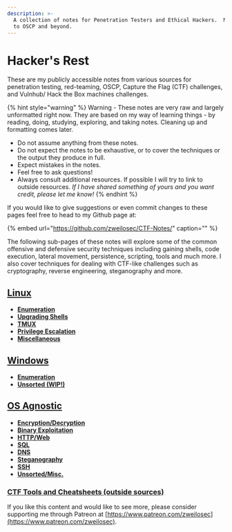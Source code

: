 ```yaml
---
description: >-
  A collection of notes for Penetration Testers and Ethical Hackers.  My journey
  to OSCP and beyond.
---
```


# Hacker's Rest

These are my publicly accessible notes from various sources for penetration testing, red-teaming, OSCP, Capture the Flag \(CTF\) challenges, and Vulnhub/ Hack the Box machines challenges.

{% hint style="warning" %}
Warning - These notes are very raw and largely unformatted right now. They are based on my way of learning things - by reading, doing, studying, exploring, and taking notes. Cleaning up and formatting comes later.

* Do not assume anything from these notes.
* Do not expect the notes to be exhaustive, or to cover the techniques or the output they produce in full.
* Expect mistakes in the notes.
* Feel free to ask questions!
* Always consult additional resources. If possible I will try to link to outside resources.  _If I have shared something of yours and you want credit, please let me know!_
{% endhint %}

If you would like to give suggestions or even commit changes to these pages feel free to head to my Github page at:

{% embed url="https://github.com/zweilosec/CTF-Notes/" caption="" %}

The following sub-pages of these notes will explore some of the common offensive and defensive security techniques including gaining shells, code execution, lateral movement, persistence, scripting, tools and much more.  I also cover techniques for dealing with CTF-like challenges such as cryptography, reverse engineering, steganography and more.

## [Linux](linux.md)

* [**Enumeration**](linux.md#enumeration)
* [**Upgrading Shells**](linux.md#upgrade-shells)
* [**TMUX**](linux.md#tmux)
* [**Privilege Escalation**](linux.md#privilege-escalation)
* [**Miscellaneous**](linux.md#misc-linux)

## [Windows](windows.md)

* [**Enumeration**](windows.md#enumeration)
* [**Unsorted \(WIP!\)**](windows.md#unsorted)

## [OS Agnostic](os_agnostic.md)

* [**Encryption/Decryption**](os_agnostic.md#encryption-decryption)
* [**Binary Exploitation**](os_agnostic.md#binary-exploitation)
* [**HTTP/Web**](os_agnostic.md#http)
* [**SQL**](os_agnostic.md#sql)
* [**DNS**](os_agnostic.md#dns)
* [**Steganography**](os_agnostic.md#steganography)
* [**SSH**](os_agnostic.md#ssh)
* [**Unsorted/Misc.**](os_agnostic.md#unsorted)

### [CTF Tools and Cheatsheets \(outside sources\)](tools-cheatsheets.md)

If you like this content and would like to see more, please consider supporting me through Patreon at [https://www.patreon.com/zweilosec](https://www.patreon.com/zweilosec).

